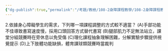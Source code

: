 ```yaml
---
{"dg-publish":true,"permalink":"/考題/教檢/108-2身障課程教學/108-2身障課程教學-第1大題第2題/","tags":["考題","題目","未完"]}
---
```


2.依據身心障礙學生的需求，下列哪一項課程調整的方式較不適當？
(A)手部功能不佳導致書寫速度慢，採用口頭回答方式替代書寫
(B)腿部肌力不足無法站立，課堂分組競賽時在旁休息以免受傷
(C)理化課程抽象理解困難，分解實驗步驟提供視覺提示
(D)上下肢體功能缺損，體育課球類競賽時當裁判
